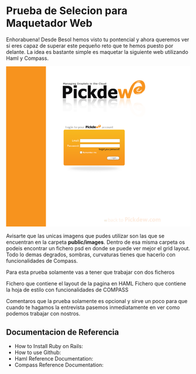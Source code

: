 Prueba de Selecion para Maquetador Web
==============

Enhorabuena! Desde Besol hemos visto tu pontencial y ahora queremos ver si eres capaz de superar este pequeño 
reto que te hemos puesto por delante. La idea es bastante simple es maquetar la siguiente web utilizando Haml y Compass.

![Look and Feal](https://github.com/besol/maquetador-web/raw/master/public/images/pickdew.png)

Avisarte que las unicas imagens que pudes utilizar son las que se encuentran en la carpeta **public/images**. Dentro de
esa misma carpeta os podeis encontrar un fichero psd en donde se puede ver mejor el grid layout. Todo lo demas degrados, 
sombras, curvaturas tienes que hacerlo con funcionalidades de Compass.

Para esta prueba solamente vas a tener que trabajar con dos ficheros

Fichero que contiene el layout de la pagina en HAML
Fichero que contiene la hoja de estilo con funcionalidades de COMPASS

Comentaros que la prueba solamente es opcional y sirve un poco para que cuando te hagamos la entrevista pasemos 
inmediatamente en ver como podemos trabajar con nostros.

Documentacion de Referencia
---------------------
* How to Install Ruby on Rails:
* How to use Github: 
* Haml Reference Documentation: 
* Compass Reference Documentation:





